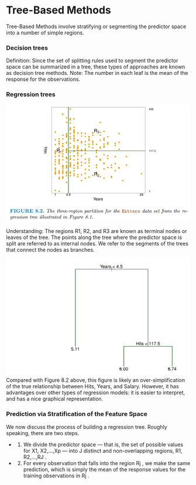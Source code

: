 # Tree-Based Methods
Tree-Based Methods involve stratifying or segmenting the predictor space into a number of simple regions. 

### Decision trees
Definition: Since the set of splitting rules used to segment the predictor space can be summarized in a tree, these types of approaches are known as decision tree methods.
Note: The number in each leaf is the mean of the response for the observations.

### Regression trees
<img src="Images\regtree.PNG">

Understanding: The regions R1, R2, and R3 are known as terminal nodes or leaves of the tree. The points along the tree where the predictor space
is split are referred to as internal nodes. We refer to the segments of the trees that connect the nodes as branches.

<img src="Images\regtree0.PNG">
Compared with Figure 8.2 above,  this figure is likely an over-simplification of the true relationship between Hits, Years, and Salary. However, it has advantages over other types of regression models: it is easier to interpret, and has a nice graphical representation.

### Prediction via Stratification of the Feature Space
We now discuss the process of building a regression tree. Roughly speaking, there are two steps.
+ 1. We divide the predictor space — that is, the set of possible values for X1, X2,...,Xp — into J distinct and non-overlapping regions, R1, R2,...,RJ .
+ 2. For every observation that falls into the region Rj , we make the same
prediction, which is simply the mean of the response values for the
training observations in Rj .